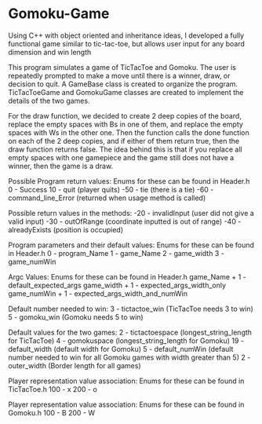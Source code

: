 # Gomoku-Game


Using C++ with object oriented and inheritance ideas, I developed a fully functional game similar to tic-tac-toe, but allows user input for any board dimension and win length


This program simulates a game of TicTacToe and Gomoku. The user is repeatedly prompted to make a move until there is a winner, draw, or decision to quit. A GameBase class is created to organize the program. TicTacToeGame and GomokuGame classes are created to implement the details of the two games. 

For the draw function, we decided to create 2 deep copies of the board, replace the empty spaces with Bs in one of them, and replace the empty spaces with Ws in the other one. Then the function calls the done function on each of the 2 deep copies, and if either of them return true, then the draw function returns false. The idea behind this is that if you replace all empty spaces with one gamepiece and the game still does not have a winner, then the game is a draw.

Possible Program return values: 
Enums for these can be found in Header.h
0 - Success
10 - quit (player quits)
-50 - tie (there is a tie)
-60 - command_line_Error (returned when usage method is called)

Possible return values in the methods: 
-20 - invalidInput (user did not give a valid input)
-30 - outOfRange (coordinate inputted is out of range)
-40 - alreadyExists (position is occupied)

Program parameters and their default values: 
Enums for these can be found in Header.h
0 - program_Name 
1 - game_Name
2 - game_width
3 - game_numWin

Argc Values: 
Enums for these can be found in Header.h
game_Name + 1 - default_expected_args
game_width + 1 -	expected_args_width_only
game_numWin + 1 -	expected_args_width_and_numWin

Default number needed to win: 
3 - tictactoe_win (TicTacToe needs 3 to win)
5 -	gomoku_win (Gomoku needs 5 to win)

Default values for the two games: 
2 - tictactoespace (longest_string_length for TicTacToe)
4 - gomokuspace (longest_string_length for Gomoku)
19 - default_width (default width for Gomoku)
5 - default_numWin (default number needed to win for all Gomoku games with width greater than 5)
2 - outer_width (Border length for all games)

Player representation value association: 
Enums for these can be found in TicTacToe.h
100 - x
200 - o

Player representation value association: 
Enums for these can be found in Gomoku.h
100 - B
200 - W